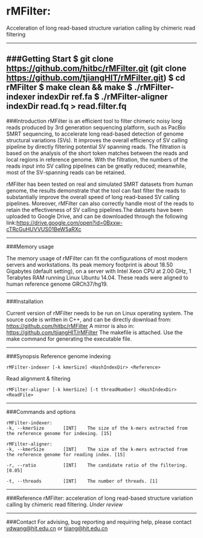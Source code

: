# rMFilter: 
Acceleration of long read-based structure variation calling by chimeric read filtering

---
###Getting Start
	$ git clone https://github.com/hitbc/rMFilter.git (git clone https://github.com/tjiangHIT/rMFilter.git)
	$ cd rMFilter
	$ make clean && make
	$ ./rMFilter-indexer indexDir ref.fa
	$ ./rMFilter-aligner indexDir read.fq > read.filter.fq
---	
###Introduction
rMFilter is an efficient tool to filter chimeric noisy long reads produced by 3rd generation sequencing platform, such as PacBio SMRT sequencing, to accelerate long read-based detection of genome structural variations (SVs). It improves the overall efficiency of SV calling pipeline by directly filtering potential SV spanning reads. The filtration is based on the analysis of the short token matches between the reads and local regions in reference genome. With the filtration, the numbers of the reads input into SV calling pipelines can be greatly reduced; meanwhile, most of the SV-spanning reads can be retained.

rMFilter has been tested on real and simulated SMRT datasets from human genome, the results demonstrate that the tool can fast filter the reads to substantially improve the overall speed of long read-based SV calling pipelines. Moreover, rMFilter can also correctly handle most of the reads to retain the effectiveness of SV calling pipelines.The datasets have been uploaded to Google Drive, and can be downloaded through the following link:https://drive.google.com/open?id=0Bxxw-cTRcGuHUVVUS01BeW5aRXc

---
###Memory usage

The memory usage of rMFilter can fit the configurations of most modern servers and workstations.
Its peak memory footprint is about 18.50 Gigabytes (default setting), on a server with Intel Xeon CPU at 2.00 GHz, 1 Terabytes RAM running Linux Ubuntu 14.04. These reads were aligned to human reference genome GRCh37/hg19.

---
###Installation

Current version of rMFilter needs to be run on Linux operating system.
The source code is written in C++, and can be directly download from: https://github.com/hitbc/rMFilter 
A mirror is also in: https://github.com/tjiangHIT/rMFilter
The makefile is attached. Use the make command for generating the executable file.

---
###Synopsis
Reference genome indexing
	
	rMFilter-indexer [-k kmerSize] <HashIndexDir> <Reference>
Read alignment & filtering
	
	rMFilter-aligner [-k kmerSize] [-t threadNumber] <HashIndexDir> <ReadFile>

---
###Commands and options

	rMFilter-indexer:
	-k, --kmerSize       [INT]    The size of the k-mers extracted from the reference genome for indexing. [15]

	rMFilter-aligner:
	-k, --kmerSize       [INT]    The size of the k-mers extracted from the reference genome for reading index. [15] 

	-r, --ratio          [INT]    The candidate ratio of the filtering. [0.05]

	-t, --threads        [INT]    The number of threads. [1]

---
###Reference
rMFilter: acceleration of long read-based structure variation calling by chimeric read filtering. *Under review*

---
###Contact
For advising, bug reporting and requiring help, please contact ydwang@hit.edu.cn or tjiang@hit.edu.cn

